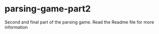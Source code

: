 # parsing-game-part2
Second and final part of the parsing game. Read the Readme file for more information
